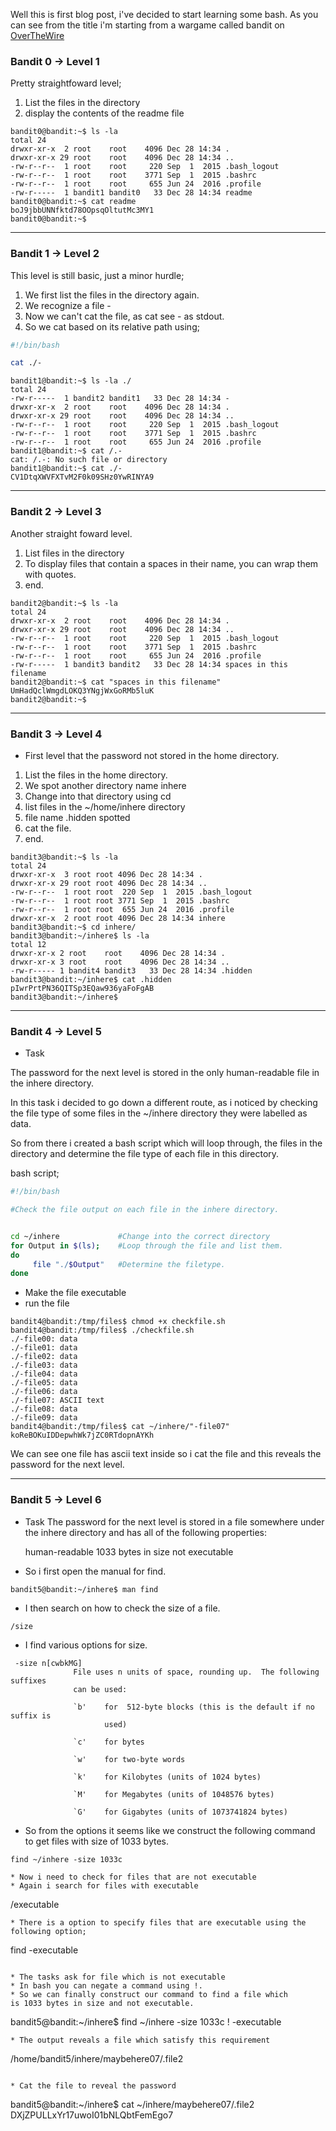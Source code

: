 Well this is first blog post, i've decided to start learning some bash. As you can see from the title i'm starting from a wargame called bandit on [OverTheWire](https://overthewire.org/)

### Bandit 0 -> Level 1

Pretty straightfoward level;
1. List the files in the directory
2. display the contents of the readme file

```
bandit0@bandit:~$ ls -la
total 24
drwxr-xr-x  2 root    root    4096 Dec 28 14:34 .
drwxr-xr-x 29 root    root    4096 Dec 28 14:34 ..
-rw-r--r--  1 root    root     220 Sep  1  2015 .bash_logout
-rw-r--r--  1 root    root    3771 Sep  1  2015 .bashrc
-rw-r--r--  1 root    root     655 Jun 24  2016 .profile
-rw-r-----  1 bandit1 bandit0   33 Dec 28 14:34 readme
bandit0@bandit:~$ cat readme 
boJ9jbbUNNfktd78OOpsqOltutMc3MY1
bandit0@bandit:~$ 
```

---  

### Bandit 1 -> Level 2

This level is still basic, just a minor hurdle;

1. We first list the files in the directory again.
2. We recognize a file -
3. Now we can't cat the file, as cat see - as stdout.
4. So we cat based on its relative path using;

```bash
#!/bin/bash

cat ./-
```

```
bandit1@bandit:~$ ls -la ./
total 24
-rw-r-----  1 bandit2 bandit1   33 Dec 28 14:34 -
drwxr-xr-x  2 root    root    4096 Dec 28 14:34 .
drwxr-xr-x 29 root    root    4096 Dec 28 14:34 ..
-rw-r--r--  1 root    root     220 Sep  1  2015 .bash_logout
-rw-r--r--  1 root    root    3771 Sep  1  2015 .bashrc
-rw-r--r--  1 root    root     655 Jun 24  2016 .profile
bandit1@bandit:~$ cat /.-
cat: /.-: No such file or directory
bandit1@bandit:~$ cat ./-
CV1DtqXWVFXTvM2F0k09SHz0YwRINYA9
```

---


### Bandit 2 -> Level 3


Another straight foward level.

1. List files in the directory
2. To display files that contain a spaces in their name, you can wrap them
with quotes.
3. end.


```
bandit2@bandit:~$ ls -la
total 24
drwxr-xr-x  2 root    root    4096 Dec 28 14:34 .
drwxr-xr-x 29 root    root    4096 Dec 28 14:34 ..
-rw-r--r--  1 root    root     220 Sep  1  2015 .bash_logout
-rw-r--r--  1 root    root    3771 Sep  1  2015 .bashrc
-rw-r--r--  1 root    root     655 Jun 24  2016 .profile
-rw-r-----  1 bandit3 bandit2   33 Dec 28 14:34 spaces in this filename
bandit2@bandit:~$ cat "spaces in this filename" 
UmHadQclWmgdLOKQ3YNgjWxGoRMb5luK
bandit2@bandit:~$ 
```

---


### Bandit 3 -> Level 4


* First level that the password not stored in the home directory.

1. List the files in the home directory.
2. We spot another directory name inhere
3. Change into that directory using cd
4. list files in the ~/home/inhere directory
5. file name .hidden spotted
6. cat the file.
7. end.

```
bandit3@bandit:~$ ls -la
total 24
drwxr-xr-x  3 root root 4096 Dec 28 14:34 .
drwxr-xr-x 29 root root 4096 Dec 28 14:34 ..
-rw-r--r--  1 root root  220 Sep  1  2015 .bash_logout
-rw-r--r--  1 root root 3771 Sep  1  2015 .bashrc
-rw-r--r--  1 root root  655 Jun 24  2016 .profile
drwxr-xr-x  2 root root 4096 Dec 28 14:34 inhere
bandit3@bandit:~$ cd inhere/
bandit3@bandit:~/inhere$ ls -la
total 12
drwxr-xr-x 2 root    root    4096 Dec 28 14:34 .
drwxr-xr-x 3 root    root    4096 Dec 28 14:34 ..
-rw-r----- 1 bandit4 bandit3   33 Dec 28 14:34 .hidden
bandit3@bandit:~/inhere$ cat .hidden 
pIwrPrtPN36QITSp3EQaw936yaFoFgAB
bandit3@bandit:~/inhere$ 
```

---

### Bandit 4 -> Level 5

* Task

The password for the next level is stored in the only 
human-readable file in the inhere directory.

In this task i decided to go down a different route, as i noticed by 
checking the file type of some files in the ~/inhere directory they were
labelled as data. 

So from there i created a bash script which will loop through, the
files in the directory and determine the file type of each file in this
directory.

bash script;

```bash
#!/bin/bash

#Check the file output on each file in the inhere directory.


cd ~/inhere             #Change into the correct directory
for Output in $(ls);    #Loop through the file and list them.
do
     file "./$Output"   #Determine the filetype.
done
```

* Make the file executable
* run the file

```
bandit4@bandit:/tmp/files$ chmod +x checkfile.sh 
bandit4@bandit:/tmp/files$ ./checkfile.sh 
./-file00: data
./-file01: data
./-file02: data
./-file03: data
./-file04: data
./-file05: data
./-file06: data
./-file07: ASCII text
./-file08: data
./-file09: data
bandit4@bandit:/tmp/files$ cat ~/inhere/"-file07"
koReBOKuIDDepwhWk7jZC0RTdopnAYKh
```
We can see one file has ascii text inside so i cat the file and
this reveals the password for the next level.


---

### Bandit 5 -> Level 6

* Task 
The password for the next level is stored in a file somewhere under the inhere directory and has all of the following properties:

    human-readable
    1033 bytes in size
    not executable

* So i first open the manual for find.
```
bandit5@bandit:~/inhere$ man find
```
* I then search on how to check the size of a file.
```
/size
```

* I find various options for size.

```
 -size n[cwbkMG]
              File uses n units of space, rounding up.  The following suffixes
              can be used:

              `b'    for  512-byte blocks (this is the default if no suffix is
                     used)

              `c'    for bytes

              `w'    for two-byte words

              `k'    for Kilobytes (units of 1024 bytes)

              `M'    for Megabytes (units of 1048576 bytes)

              `G'    for Gigabytes (units of 1073741824 bytes)
```
* So from the options it seems like we construct the following command to get
files with size of 1033 bytes.

```
find ~/inhere -size 1033c

* Now i need to check for files that are not executable
* Again i search for files with executable

```
/executable
```
* There is a option to specify files that are executable using the 
following option;
```
find -executable
```

* The tasks ask for file which is not executable
* In bash you can negate a command using !.
* So we can finally construct our command to find a file which 
is 1033 bytes in size and not executable.

```
bandit5@bandit:~/inhere$ find ~/inhere -size 1033c ! -executable 
```
* The output reveals a file which satisfy this requirement

```
/home/bandit5/inhere/maybehere07/.file2
```

* Cat the file to reveal the password
```
bandit5@bandit:~/inhere$ cat ~/inhere/maybehere07/.file2 
DXjZPULLxYr17uwoI01bNLQbtFemEgo7
```
 

